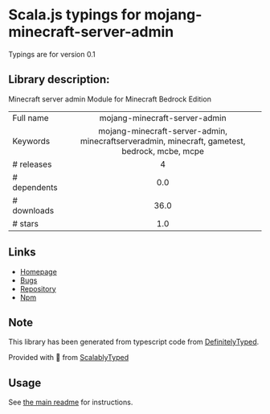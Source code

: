 
# Scala.js typings for mojang-minecraft-server-admin

Typings are for version 0.1

## Library description:
Minecraft server admin Module for Minecraft Bedrock Edition

|                    |                 |
| ------------------ | :-------------: |
| Full name          | mojang-minecraft-server-admin |
| Keywords           | mojang-minecraft-server-admin, minecraftserveradmin, minecraft, gametest, bedrock, mcbe, mcpe |
| # releases         | 4 |
| # dependents       | 0.0 |
| # downloads        | 36.0 |
| # stars            | 1.0 |

## Links
- [Homepage](https://github.com/wuw6248/mojang-minecraft-server-admin)
- [Bugs](https://github.com/wuw6248/mojang-minecraft-server-admin/issues)
- [Repository](https://github.com/wuw6248/mojang-minecraft-server-admin)
- [Npm](https://www.npmjs.com/package/mojang-minecraft-server-admin)
    


## Note
This library has been generated from typescript code from [DefinitelyTyped](https://definitelytyped.org).

Provided with :purple_heart: from [ScalablyTyped](https://github.com/oyvindberg/ScalablyTyped)

## Usage
See [the main readme](../../readme.md) for instructions.


